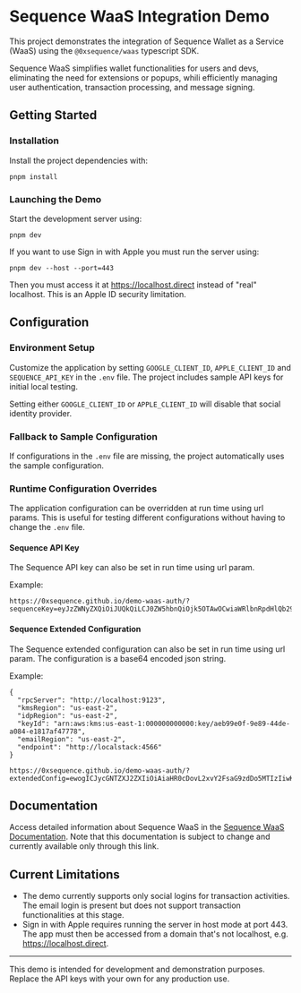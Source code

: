 # Sequence WaaS Integration Demo

This project demonstrates the integration of Sequence Wallet as a Service (WaaS) using the `@0xsequence/waas` typescript SDK.

Sequence WaaS simplifies wallet functionalities for users and devs, eliminating the need for extensions or popups, whili efficiently managing user authentication, transaction processing, and message signing.

## Getting Started

### Installation
Install the project dependencies with:
```
pnpm install
```

### Launching the Demo
Start the development server using:
```
pnpm dev
```

If you want to use Sign in with Apple you must run the server using:
```
pnpm dev --host --port=443
```

Then you must access it at https://localhost.direct instead of "real" localhost. This is an Apple ID security limitation.

## Configuration
### Environment Setup
Customize the application by setting `GOOGLE_CLIENT_ID`, `APPLE_CLIENT_ID` and `SEQUENCE_API_KEY` in the `.env` file. The project includes sample API keys for initial local testing.

Setting either `GOOGLE_CLIENT_ID` or `APPLE_CLIENT_ID` will disable that social identity provider.

### Fallback to Sample Configuration
If configurations in the `.env` file are missing, the project automatically uses the sample configuration.

### Runtime Configuration Overrides

The application configuration can be overridden at run time using url params. This is useful for testing different configurations without having to change the `.env` file.

#### Sequence API Key

The Sequence API key can also be set in run time using url param.

Example:
```
https://0xsequence.github.io/demo-waas-auth/?sequenceKey=eyJzZWNyZXQiOiJUQkQiLCJ0ZW5hbnQiOjk5OTAwOCwiaWRlbnRpdHlQb29sSWQiOiJ1cy1lYXN0LTI6NWY0ZTYxMTgtMGEwMS00M2E3LTliNjItMWUwMWNlODQ1NWIyIiwiZW1haWxDbGllbnRJZCI6InN1bXNzOGdjdWE0aTNmcjZkOXBkM2oxa28iLCJpZHBSZWdpb24iOiJ1cy1lYXN0LTIiLCJycGNTZXJ2ZXIiOiJodHRwczovL2QzandiN2ExcmNwa21wLmNsb3VkZnJvbnQubmV0Iiwia21zUmVnaW9uIjoidXMtZWFzdC0yIiwiZW1haWxSZWdpb24iOiJ1cy1lYXN0LTIiLCJrZXlJZCI6ImFybjphd3M6a21zOnVzLWVhc3QtMjoxNzA3Njg2Mjc1OTI6a2V5LzBmZDhmODAzLTljYjUtNGRlNS04NmU0LTQxOTYzZmI2MDQzZCJ9#/
```

#### Sequence Extended Configuration

The Sequence extended configuration can also be set in run time using url param. The configuration is a base64 encoded json string.

Example:
```
{
  "rpcServer": "http://localhost:9123",
  "kmsRegion": "us-east-2",
  "idpRegion": "us-east-2",
  "keyId": "arn:aws:kms:us-east-1:000000000000:key/aeb99e0f-9e89-44de-a084-e1817af47778",
  "emailRegion": "us-east-2",
  "endpoint": "http://localstack:4566"
}

https://0xsequence.github.io/demo-waas-auth/?extendedConfig=ewogICJycGNTZXJ2ZXIiOiAiaHR0cDovL2xvY2FsaG9zdDo5MTIzIiwKICAia21zUmVnaW9uIjogInVzLWVhc3QtMiIsCiAgImlkcFJlZ2lvbiI6ICJ1cy1lYXN0LTIiLAogICJrZXlJZCI6ICJhcm46YXdzOmttczp1cy1lYXN0LTE6MDAwMDAwMDAwMDAwOmtleS9hZWI5OWUwZi05ZTg5LTQ0ZGUtYTA4NC1lMTgxN2FmNDc3NzgiLAogICJlbWFpbFJlZ2lvbiI6ICJ1cy1lYXN0LTIiLAogICJlbmRwb2ludCI6ICJodHRwOi8vbG9jYWxzdGFjazo0NTY2Igp9
```


## Documentation
Access detailed information about Sequence WaaS in the [Sequence WaaS Documentation](https://docs.sequence.xyz/waas/waas-auth/getting-started). Note that this documentation is subject to change and currently available only through this link.

## Current Limitations
- The demo currently supports only social logins for transaction activities. The email login is present but does not support transaction functionalities at this stage.
- Sign in with Apple requires running the server in host mode at port 443. The app must then be accessed from a domain that's not localhost, e.g. https://localhost.direct.

---

This demo is intended for development and demonstration purposes. Replace the API keys with your own for any production use.
